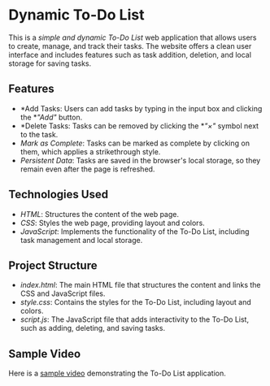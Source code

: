 # Dynamic To-Do List

This is a *simple and dynamic To-Do List* web application that allows users to create, manage, and track their tasks. The website offers a clean user interface and includes features such as task addition, deletion, and local storage for saving tasks.

## Features

- *Add Tasks: Users can add tasks by typing in the input box and clicking the **"Add"* button.
- *Delete Tasks: Tasks can be removed by clicking the **"×"* symbol next to the task.
- *Mark as Complete*: Tasks can be marked as complete by clicking on them, which applies a strikethrough style.
- *Persistent Data*: Tasks are saved in the browser's local storage, so they remain even after the page is refreshed.

## Technologies Used

- *HTML*: Structures the content of the web page.
- *CSS*: Styles the web page, providing layout and colors.
- *JavaScript*: Implements the functionality of the To-Do List, including task management and local storage.

## Project Structure

- *index.html*: The main HTML file that structures the content and links the CSS and JavaScript files.
- *style.css*: Contains the styles for the To-Do List, including layout and colors.
- *script.js*: The JavaScript file that adds interactivity to the To-Do List, such as adding, deleting, and saving tasks.

## Sample Video

Here is a [sample video](#) demonstrating the To-Do List application.
